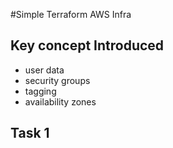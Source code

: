 #Simple Terraform AWS Infra

## Key concept Introduced
- user data
- security groups
- tagging 
- availability zones

## Task 1
